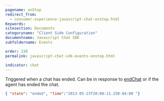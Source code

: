 ```yaml
---
pagename: onStop
redirect_from:
  - consumer-experience-javascript-chat-onstop.html
Keywords:
sitesection: Documents
categoryname: "Client Side Configuration"
documentname: Javascript Chat SDK
subfoldername: Events

order: 230
permalink: javascript-chat-sdk-events-onstop.html

indicator: chat
---
```


Triggered when a chat has ended. Can be in response to [endChat](consumer-experience-javascript-chat-endchat.html) or if the agent has ended the chat.

```json
{ "state": "ended", "time":"2013-05-23T20:00:11.250-04:00 "}
```
